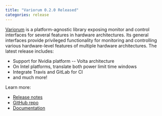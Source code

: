 ```yaml
---
title: "Variorum 0.2.0 Released"
categories: release
---
```


[Variorum](https://github.com/LLNL/variorum) is a platform-agnostic library exposing monitor and control interfaces for several features in hardware architectures. Its general interfaces provide privileged functionality for monitoring and controlling various hardware-level features of multiple hardware architectures. The latest release includes:
- Support for Nvidia platform -- Volta architecture
- On Intel platforms, translate both power limit time windows
- Integrate Travis and GitLab for CI
- and much more!


Learn more:
- [Release notes](https://github.com/LLNL/variorum/releases/tag/v0.2.0)
- [GitHub repo](https://github.com/LLNL/variorum)
- [Documentation](https://variorum.readthedocs.io/en/latest/)
